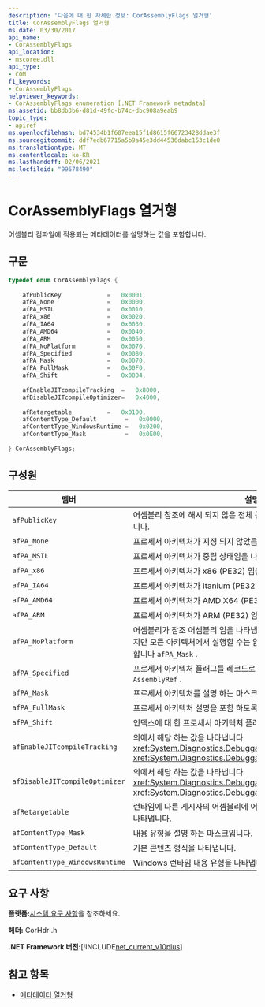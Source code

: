 ```yaml
---
description: '다음에 대 한 자세한 정보: CorAssemblyFlags 열거형'
title: CorAssemblyFlags 열거형
ms.date: 03/30/2017
api_name:
- CorAssemblyFlags
api_location:
- mscoree.dll
api_type:
- COM
f1_keywords:
- CorAssemblyFlags
helpviewer_keywords:
- CorAssemblyFlags enumeration [.NET Framework metadata]
ms.assetid: bb8db3b6-d81d-49fc-b74c-dbc908a9eab9
topic_type:
- apiref
ms.openlocfilehash: bd74534b1f607eea15f1d8615f66723428ddae3f
ms.sourcegitcommit: ddf7edb67715a5b9a45e3dd44536dabc153c1de0
ms.translationtype: MT
ms.contentlocale: ko-KR
ms.lasthandoff: 02/06/2021
ms.locfileid: "99678490"
---
```

# <a name="corassemblyflags-enumeration"></a>CorAssemblyFlags 열거형

어셈블리 컴파일에 적용되는 메타데이터를 설명하는 값을 포함합니다.  
  
## <a name="syntax"></a>구문  
  
```cpp  
typedef enum CorAssemblyFlags {  
  
    afPublicKey             =   0x0001,  
    afPA_None               =   0x0000,  
    afPA_MSIL               =   0x0010,  
    afPA_x86                =   0x0020,  
    afPA_IA64               =   0x0030,  
    afPA_AMD64              =   0x0040,  
    afPA_ARM                =   0x0050,  
    afPA_NoPlatform         =   0x0070,  
    afPA_Specified          =   0x0080,  
    afPA_Mask               =   0x0070,  
    afPA_FullMask           =   0x00F0,  
    afPA_Shift              =   0x0004,  
  
    afEnableJITcompileTracking  =   0x8000,  
    afDisableJITcompileOptimizer=   0x4000,  
  
    afRetargetable          =   0x0100,  
    afContentType_Default        =   0x0000,  
    afContentType_WindowsRuntime =   0x0200,  
    afContentType_Mask           =   0x0E00,  
  
} CorAssemblyFlags;  
```  
  
## <a name="members"></a>구성원  
  
|멤버|설명|  
|------------|-----------------|  
|`afPublicKey`|어셈블리 참조에 해시 되지 않은 전체 공개 키가 포함 되어 있음을 나타냅니다.|  
|`afPA_None`|프로세서 아키텍처가 지정 되지 않았음을 나타냅니다.|  
|`afPA_MSIL`|프로세서 아키텍처가 중립 상태임을 나타냅니다 (PE32).|  
|`afPA_x86`|프로세서 아키텍처가 x86 (PE32) 임을 나타냅니다.|  
|`afPA_IA64`|프로세서 아키텍처가 Itanium (PE32 +) 임을 나타냅니다.|  
|`afPA_AMD64`|프로세서 아키텍처가 AMD X64 (PE32 +) 임을 나타냅니다.|  
|`afPA_ARM`|프로세서 아키텍처가 ARM (PE32) 임을 나타냅니다.|  
|`afPA_NoPlatform`|어셈블리가 참조 어셈블리 임을 나타냅니다. 즉, 모든 아키텍처에 적용 되지만 모든 아키텍처에서 실행할 수는 없습니다. 따라서 플래그는와 동일 합니다 `afPA_Mask` .|  
|`afPA_Specified`|프로세서 아키텍처 플래그를 레코드로 전파 해야 함을 나타냅니다 `AssemblyRef` .|  
|`afPA_Mask`|프로세서 아키텍처를 설명 하는 마스크입니다.|  
|`afPA_FullMask`|프로세서 아키텍처 설명을 포함 하도록 지정 합니다.|  
|`afPA_Shift`|인덱스에 대 한 프로세서 아키텍처 플래그의 이동 횟수를 나타냅니다.|  
|`afEnableJITcompileTracking`|의에서 해당 하는 값을 나타냅니다 <xref:System.Diagnostics.DebuggableAttribute.DebuggingModes> <xref:System.Diagnostics.DebuggableAttribute> .|  
|`afDisableJITcompileOptimizer`|의에서 해당 하는 값을 나타냅니다 <xref:System.Diagnostics.DebuggableAttribute.DebuggingModes> <xref:System.Diagnostics.DebuggableAttribute> .|  
|`afRetargetable`|런타임에 다른 게시자의 어셈블리에 어셈블리의 대상을 지정할 수 있음을 나타냅니다.|  
|`afContentType_Mask`|내용 유형을 설명 하는 마스크입니다.|  
|`afContentType_Default`|기본 콘텐츠 형식을 나타냅니다.|  
|`afContentType_WindowsRuntime`|Windows 런타임 내용 유형을 나타냅니다.|  
  
## <a name="requirements"></a>요구 사항  

 **플랫폼:**[시스템 요구 사항](../../get-started/system-requirements.md)을 참조하세요.  
  
 **헤더:** CorHdr .h  
  
 **.NET Framework 버전:**[!INCLUDE[net_current_v10plus](../../../../includes/net-current-v10plus-md.md)]  
  
## <a name="see-also"></a>참고 항목

- [메타데이터 열거형](metadata-enumerations.md)
